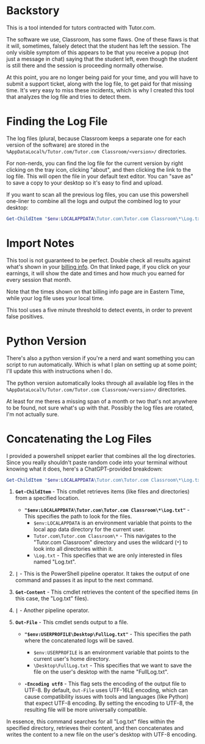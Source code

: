 # Backstory

This is a tool intended for tutors contracted with Tutor.com. 

The software we use, Classroom, has some flaws. One of these flaws is that it will, sometimes, falsely detect that the student has left the session. The only visible symptom of this appears to be that you receive a popup (not just a message in chat) saying that the student left, even though the student is still there and the session is proceeding normally otherwise. 

At this point, you are no longer being paid for your time, and you will have to submit a support ticket, along with the log file, to get paid for that missing time. It's very easy to miss these incidents, which is why I created this tool that analyzes the log file and tries to detect them.

# Finding the Log File

The log files (plural, because Classroom keeps a separate one for each version of the software) are stored in the `%AppDataLocal%/Tutor.com/Tutor.com Classroom/<version>/` directories.

For non-nerds, you can find the log file for the current version by right clicking on the tray icon, clicking "about", and then clicking the link to the log file. This will open the file in your default text editor. You can "save as" to save a copy to your desktop so it's easy to find and upload.

If you want to scan all the previous log files, you can use this powershell one-liner to combine all the logs and output the combined log to your desktop:

```powershell
Get-ChildItem "$env:LOCALAPPDATA\Tutor.com\Tutor.com Classroom\*\Log.txt" | Get-Content | Out-File "$env:USERPROFILE\Desktop\FullLog.txt" -Encoding utf8
```

# Import Notes

This tool is not guaranteed to be perfect. Double check all results against what's shown in your [billing info](https://prv.tutor.com/nGEN/Apps/SocWinSupportingPages/Provider/BillingInfo.aspx). On that linked page, if you click on your earnings, it will show the date and times and how much you earned for every session that month. 

Note that the times shown on that billing info page are in Eastern Time, while your log file uses your local time.

This tool uses a five minute threshold to detect events, in order to prevent false positives.

# Python Version

There's also a python version if you're a nerd and want something you can script to run automatically. Which is what I plan on setting up at some point; I'll update this with instructions when I do.

The python version automatically looks through all available log files in the `%AppDataLocal%/Tutor.com/Tutor.com Classroom/<version>/` directories.

At least for me theres a missing span of a month or two that's not anywhere to be found, not sure what's up with that. Possibly the log files are rotated, I'm not actually sure.

# Concatenating the Log Files

I provided a powershell snippet earlier that combines all the log directories. Since you really shouldn't paste random code into your terminal without knowing what it does, here's a ChatGPT-provided breakdown:

```powershell
Get-ChildItem "$env:LOCALAPPDATA\Tutor.com\Tutor.com Classroom\*\Log.txt" | Get-Content | Out-File "$env:USERPROFILE\Desktop\FullLog.txt" -Encoding utf8
```

1. **`Get-ChildItem`** - This cmdlet retrieves items (like files and directories) from a specified location.

   - **`"$env:LOCALAPPDATA\Tutor.com\Tutor.com Classroom\*\Log.txt"`** - This specifies the path to look for the files. 
     - `$env:LOCALAPPDATA` is an environment variable that points to the local app data directory for the current user.
     - `Tutor.com\Tutor.com Classroom\*` - This navigates to the "Tutor.com Classroom" directory and uses the wildcard (`*`) to look into all directories within it.
     - `\Log.txt` - This specifies that we are only interested in files named "Log.txt".

2. **`|`** - This is the PowerShell pipeline operator. It takes the output of one command and passes it as input to the next command.

3. **`Get-Content`** - This cmdlet retrieves the content of the specified items (in this case, the "Log.txt" files).

4. **`|`** - Another pipeline operator.

5. **`Out-File`** - This cmdlet sends output to a file.

   - **`"$env:USERPROFILE\Desktop\FullLog.txt"`** - This specifies the path where the concatenated logs will be saved. 
     - `$env:USERPROFILE` is an environment variable that points to the current user's home directory.
     - `\Desktop\FullLog.txt` - This specifies that we want to save the file on the user's desktop with the name "FullLog.txt".
     
   - **`-Encoding utf8`** - This flag sets the encoding of the output file to UTF-8. By default, `Out-File` uses UTF-16LE encoding, which can cause compatibility issues with tools and languages (like Python) that expect UTF-8 encoding. By setting the encoding to UTF-8, the resulting file will be more universally compatible.

In essence, this command searches for all "Log.txt" files within the specified directory, retrieves their content, and then concatenates and writes the content to a new file on the user's desktop with UTF-8 encoding. 

